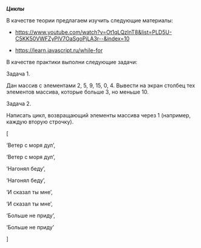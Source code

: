 ***Циклы***

В качестве теории предлагаем изучить следующие материалы:

+ https://www.youtube.com/watch?v=Ot1qLQzlnT8&list=PLD5U-C5KK50VWFZyPlV7OaSgoPjLA3r--&index=10

+ https://learn.javascript.ru/while-for

В качестве практики выполни следующие задачи:

Задача 1.

Дан массив с элементами 2, 5, 9, 15, 0, 4. Вывести на экран столбец тех элементов массива, которые больше 3, но меньше 10.

Задача 2.

Написать цикл, возвращающий элементы массива через 1 (например, каждую вторую строчку).

[

‘Ветер с моря дул’,

‘Ветер с моря дул’,

‘Нагонял беду’,

‘Нагонял беду’,

‘И сказал ты мне’,

‘И сказал ты мне’,

‘Больше не приду’,

‘Больше не приду’

]